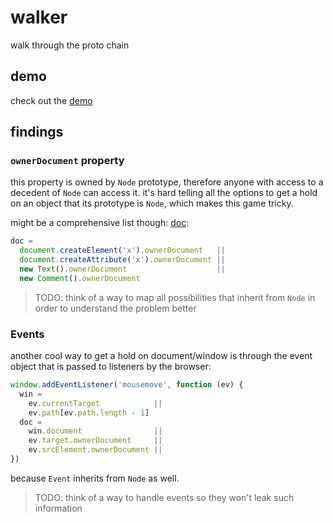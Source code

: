 # walker
walk through the proto chain

## demo

check out the [demo](./demo)

## findings

### `ownerDocument` property

this property is owned by `Node` prototype, therefore anyone with access to a decedent of `Node` can access it.
it's hard telling all the options to get a hold on an object that its prototype is `Node`, which makes this game tricky.

might be a comprehensive list though: [doc]([https://developer.mozilla.org/en-US/docs/Web/API/Node](https://dom.spec.whatwg.org/#concept-node)):

```javascript
doc = 
  document.createElement('x').ownerDocument   ||
  document.createAttribute('x').ownerDocument ||
  new Text().ownerDocument                    ||
  new Comment().ownerDocument                 
```

> TODO: think of a way to map all possibilities that inherit from `Node` in order to understand the problem better

### Events

another cool way to get a hold on document/window is through the event object that is passed to listeners by the browser:

```javascript
window.addEventListener('mousemove', function (ev) {
  win = 
    ev.currentTarget            || 
    ev.path[ev.path.length - 1]
  doc = 
    win.document                ||
    ev.target.ownerDocument     ||
    ev.srcElement.ownerDocument ||
})
```

because `Event` inherits from `Node` as well.

> TODO: think of a way to handle events so they won't leak such information
